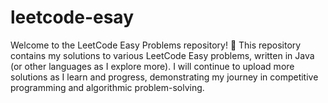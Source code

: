 # leetcode-esay
Welcome to the LeetCode Easy Problems repository! 🚀 This repository contains my solutions to various LeetCode Easy problems, written in Java (or other languages as I explore more). I will continue to upload more solutions as I learn and progress, demonstrating my journey in competitive programming and algorithmic problem-solving.
